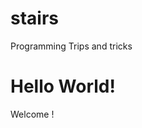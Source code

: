 # stairs
Programming Trips and tricks 
<h1 class="yum">Hello World!</h1>

<p title="this is my tag">Welcome !</p1>
